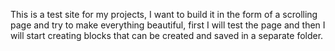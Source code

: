 This is a test site for my projects, I want to build it in the form of a scrolling page and try to make everything beautiful, first I will test the page and then I will start creating blocks that can be created and saved in a separate folder.
